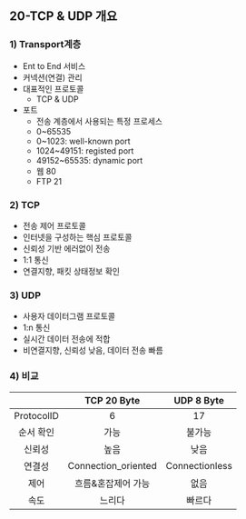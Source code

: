 ## 20-TCP & UDP 개요
### 1) Transport계층
- Ent to End 서비스
- 커넥션(연결) 관리
- 대표적인 프로토콜 
    - TCP & UDP
- 포트
    - 전송 계층에서 사용되는 특정 프로세스
    - 0~65535
    - 0~1023: well-known port
    - 1024~49151: registed port
    - 49152~65535: dynamic port
    - 웹 80
    - FTP 21
### 2) TCP
- 전송 제어 프로토콜
- 인터넷을 구성하는 핵심 프로토콜
- 신뢰성 기반 에러없이 전송
- 1:1 통신
- 연결지향, 패킷 상태정보 확인
### 3) UDP
- 사용자 데이터그램 프로토콜
- 1:n 통신
- 실시간 데이터 전송에 적합
- 비연결지향, 신뢰성 낮음, 데이터 전송 빠름
### 4) 비교
||TCP 20 Byte|UDP 8 Byte|
|:---:|:---:|:---:|
|ProtocolID| 6 |17
|순서 확인| 가능| 불가능
|신뢰성|높음|낮음
|연결성|Connection_oriented|Connectionless
|제어|흐름&혼잡제어 가능|없음
|속도|느리다|빠르다

